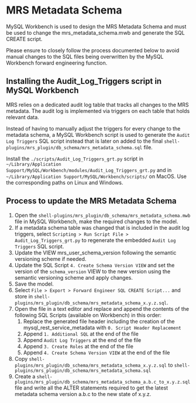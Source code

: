 <!-- Copyright (c) 2024, Oracle and/or its affiliates.

This program is free software; you can redistribute it and/or modify
it under the terms of the GNU General Public License, version 2.0,
as published by the Free Software Foundation.

This program is designed to work with certain software (including
but not limited to OpenSSL) that is licensed under separate terms, as
designated in a particular file or component or in included license
documentation.  The authors of MySQL hereby grant you an additional
permission to link the program and your derivative works with the
separately licensed software that they have either included with
the program or referenced in the documentation.

This program is distributed in the hope that it will be useful,  but
WITHOUT ANY WARRANTY; without even the implied warranty of
MERCHANTABILITY or FITNESS FOR A PARTICULAR PURPOSE.  See
the GNU General Public License, version 2.0, for more details.

You should have received a copy of the GNU General Public License
along with this program; if not, write to the Free Software Foundation, Inc.,
51 Franklin St, Fifth Floor, Boston, MA 02110-1301 USA -->

# MRS Metadata Schema

MySQL Workbench is used to design the MRS Metadata Schema and must be used to change the mrs_metadata_schema.mwb and generate the SQL CREATE script.

Please ensure to closely follow the process documented below to avoid manual changes to the SQL files being overwritten by the MySQL Workbench forward engineering function.

## Installing the Audit_Log_Triggers script in MySQL Workbench

MRS relies on a dedicated audit log table that tracks all changes to the MRS metadata. The audit log is implemented via triggers on each table that holds relevant data.

Instead of having to manually adjust the triggers for every change to the metadata schema, a MySQL Workbench script is used to generate the `Audit Log Triggers` SQL script instead that is later on added to the final `shell-plugins/mrs_plugin/db_schema/mrs_metadata_schema.sql` file.

Install the `./scripts/Audit_Log_Triggers_grt.py` script in `~/Library/Application Support/MySQL/Workbench/modules/Audit_Log_Triggers_grt.py` and in `~/Library/Application Support/MySQL/Workbench/scripts/` on MacOS. Use the corresponding paths on Linux and Windows.

## Process to update the MRS Metadata Schema

1. Open the `shell-plugins/mrs_plugin/db_schema/mrs_metadata_schema.mwb` file in MySQL Workbench, make the required changes to the model.
2. If a metadata schema table was changed that is included in the audit log triggers, select `Scripting > Run Script File > Audit_Log_Triggers_grt.py` to regenerate the embedded `Audit Log Triggers` SQL script.
3. Update the VIEW mrs_user_schema_version following the semantic versioning scheme if needed.
4. Update the SQL Script `4. Create Schema Version VIEW` and set the version of the `schema_version` VIEW to the new version using the semantic versioning scheme and apply changes.
5. Save the model.
6. Select `File > Export > Forward Engineer SQL CREATE Script...` and store in `shell-plugins/mrs_plugin/db_schema/mrs_metadata_schema_x.y.z.sql`.
7. Open the file in a text editor and replace and append the contents of the following SQL Scripts (available on Workbench) in this order:
   1. Replace the generated file header including the creation of the mysql_rest_service_metadata with `0. Script Header Replacement`
   2. Append `1. Additional SQL` at the end of the file
   3. Append `Audit Log Triggers` at the end of the file
   4. Append `3. Create Roles` at the end of the file
   5. Append `4. Create Schema Version VIEW` at the end of the file
8. Copy `shell-plugins/mrs_plugin/db_schema/mrs_metadata_schema_x.y.z.sql` to `shell-plugins/mrs_plugin/db_schema/mrs_metadata_schema.sql`
9. Create a `shell-plugins/mrs_plugin/db_schema/mrs_metadata_schema_a.b.c_to_x.y.z.sql` file and write all the ALTER statements required to get the latest metadata schema version a.b.c to the new state of x.y.z.
